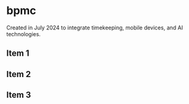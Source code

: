 # bpmc
Created in July 2024 to integrate timekeeping, mobile devices, and AI technologies.

## Item 1

## Item 2

## Item 3
